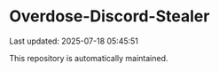 # Overdose-Discord-Stealer

Last updated: 2025-07-18 05:45:51

This repository is automatically maintained.

